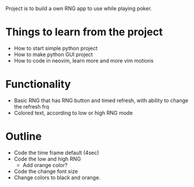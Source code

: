 Project is to build a own RNG app to use while playing poker.

# Things to learn from the project 
- How to start simple python project
- How to make python GUI project
- How to code in neovim, learn more and more vim motions

# Functionality
- Basic RNG that has RNG button and timed refresh, with ability to change the refresh frq
- Colored text, according to low or high RNG mode

# Outline
- Code the time frame default (4sec) 
- Code the low and high RNG
    - Add orange color?
- Code the change font size
- Change colors to black and orange.


